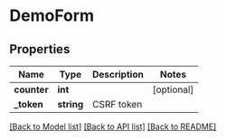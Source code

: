 # DemoForm

## Properties
Name | Type | Description | Notes
------------ | ------------- | ------------- | -------------
**counter** | **int** |  | [optional] 
**_token** | **string** | CSRF token | 

[[Back to Model list]](../../README.md#documentation-for-models) [[Back to API list]](../../README.md#documentation-for-api-endpoints) [[Back to README]](../../README.md)

